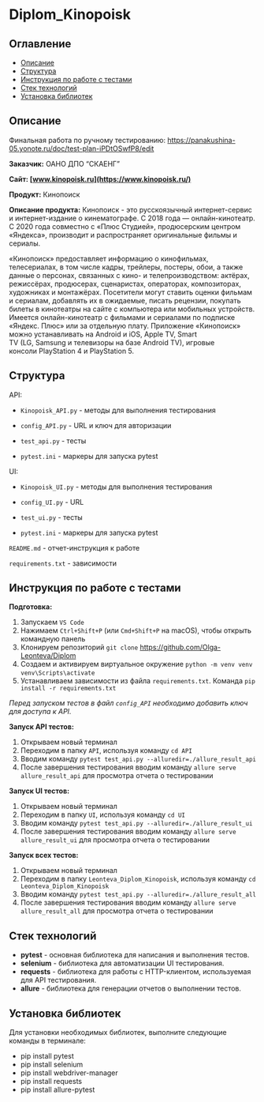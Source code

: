 # Diplom_Kinopoisk

## Оглавление
- [Описание](#описание)
- [Структура](#структура)
- [Инструкция по работе с тестами](#инструкция)
- [Стек технологий](#стек-технологий)
- [Установка библиотек](#установка-библиотек)

## Описание

Финальная работа по ручному тестированию: https://panakushina-05.yonote.ru/doc/test-plan-iPDtOSwfP8/edit 

**Заказчик:** ОАНО ДПО “СКАЕНГ”  

**Сайт: [www.kinopoisk.ru](https://www.kinopoisk.ru/)**

**Продукт:** Кинопоиск

**Описание продукта:** Кинопоиск - это русскоязычный интернет-сервис и интернет-издание о кинематографе. С 2018 года — онлайн-кинотеатр. С 2020 года совместно с «Плюс Студией», продюсерским центром «Яндекса», производит и распространяет оригинальные фильмы и сериалы. 

«Кинопоиск» предоставляет информацию о кинофильмах, телесериалах, в том числе кадры, трейлеры, постеры, обои, а также данные о персонах, связанных с кино- и телепроизводством: актёрах, режиссёрах, продюсерах, сценаристах, операторах, композиторах, художниках и монтажёрах. Посетители могут ставить оценки фильмам и сериалам, добавлять их в ожидаемые, писать рецензии, покупать билеты в кинотеатры на сайте с компьютера или мобильных устройств. Имеется онлайн-кинотеатр с фильмами и сериалами по подписке «Яндекс. Плюс» или за отдельную плату. Приложение «Кинопоиск» можно устанавливать на Android и iOS, Apple TV, Smart TV (LG, Samsung и телевизоры на базе Android TV), игровые консоли PlayStation 4 и PlayStation 5.  

## Структура

API:

* `Kinopoisk_API.py` - методы для выполнения тестирования

* `config_API.py` - URL и ключ для авторизации

* `test_api.py` - тесты

* `pytest.ini` - маркеры для запуска pytest

UI:

* `Kinopoisk_UI.py` - методы для выполнения тестирования

* `config_UI.py` - URL

* `test_ui.py` - тесты

* `pytest.ini` - маркеры для запуска pytest

`README.md` - отчет-инструкция к работе

`requirements.txt` - зависимости

## Инструкция по работе с тестами

**Подготовка:**

1. Запускаем `VS Code`
2. Нажимаем `Ctrl+Shift+P` (или `Cmd+Shift+P` на macOS), чтобы открыть командную панель
3. Клонируем репозиторий `git clone` https://github.com/Olga-Leonteva/Diplom 
4. Создаем и активируем виртуальное окружение 
    `python -m venv venv`
    `venv\Scripts\activate`
5. Устанавливаем зависимости из файла `requirements.txt`. Команда `pip install -r requirements.txt`

*Перед запуском тестов в файл `config_API` необходимо добавить ключ для доступа к API.* 

**Запуск API тестов:**

1. Открываем новый терминал
2. Переходим в папку `API`, используя команду `cd API`
3. Вводим команду `pytest test_api.py --alluredir=./allure_result_api`
4. После завершения тестирования вводим команду `allure serve allure_result_api` для просмотра отчета о тестировании

**Запуск UI тестов:**

1. Открываем новый терминал
2. Переходим в папку `UI`, используя команду `cd UI`
3. Вводим команду `pytest test_api.py --alluredir=./allure_result_ui`
4. После завершения тестирования вводим команду `allure serve allure_result_ui` для просмотра отчета о тестировании

**Запуск всех тестов:**

1. Открываем новый терминал
2. Переходим в папку `Leonteva_Diplom_Kinopoisk`, используя команду `cd Leonteva_Diplom_Kinopoisk`
3. Вводим команду `pytest test_api.py --alluredir=./allure_result_all`
4. После завершения тестирования вводим команду `allure serve allure_result_all` для просмотра отчета о тестировании

## Стек технологий
- **pytest** - основная библиотека для написания и выполнения тестов.
- **selenium** - библиотека для автоматизации UI тестирования.
- **requests** - библиотека для работы с HTTP-клиентом, используемая для API тестирования.
- **allure** - библиотека для генерации отчетов о выполнении тестов.

## Установка библиотек
Для установки необходимых библиотек, выполните следующие команды в терминале:


- pip install pytest
- pip install selenium
- pip install webdriver-manager
- pip install requests
- pip install allure-pytest
